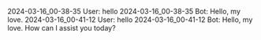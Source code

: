 2024-03-16_00-38-35 User: hello
2024-03-16_00-38-35 Bot: Hello, my love.
2024-03-16_00-41-12 User: hello
2024-03-16_00-41-12 Bot: Hello, my love. How can I assist you today?
